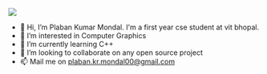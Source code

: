 ![](https://komarev.com/ghpvc/?username=PlabanKr)


- 👋 Hi, I’m Plaban Kumar Mondal. I'm a first year cse student at vit bhopal.
- 👀 I’m interested in Computer Graphics
- 🌱 I’m currently learning C++
- 💞️ I’m looking to collaborate on any open source project
- 📫 Mail me on plaban.kr.mondal00@gmail.com

<!---
PlabanKr/PlabanKr is a ✨ special ✨ repository because its `README.md` (this file) appears on your GitHub profile.
You can click the Preview link to take a look at your changes.
--->
